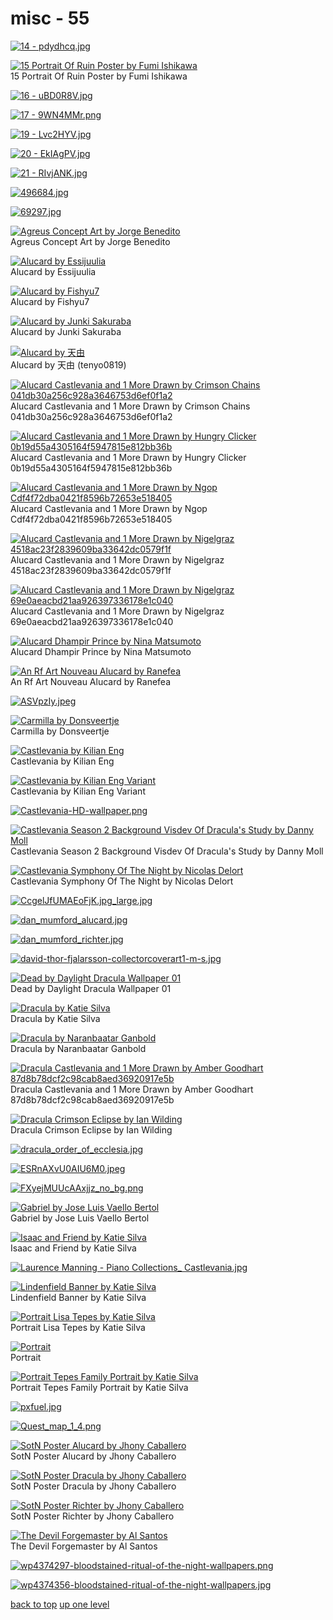 # misc - 55
[![14 - pdydhcq.jpg](https://raw.githubusercontent.com/buckmanc/wallpapers/main/mobile/castlevania/misc/14%20-%20pdydhcq.jpg "14 - pdydhcq.jpg")](https://raw.githubusercontent.com/buckmanc/wallpapers/main/mobile/castlevania/misc/14%20-%20pdydhcq.jpg)

[![15 Portrait Of Ruin Poster by Fumi Ishikawa](https://raw.githubusercontent.com/buckmanc/wallpapers/main/mobile/castlevania/misc/15%20-%20Portrait%20of%20Ruin%20poster%20by%20Fumi%20Ishikawa.jpg "15 Portrait Of Ruin Poster by Fumi Ishikawa")](https://raw.githubusercontent.com/buckmanc/wallpapers/main/mobile/castlevania/misc/15%20-%20Portrait%20of%20Ruin%20poster%20by%20Fumi%20Ishikawa.jpg)\
15 Portrait Of Ruin Poster by Fumi Ishikawa

[![16 - uBD0R8V.jpg](https://raw.githubusercontent.com/buckmanc/wallpapers/main/mobile/castlevania/misc/16%20-%20uBD0R8V.jpg "16 - uBD0R8V.jpg")](https://raw.githubusercontent.com/buckmanc/wallpapers/main/mobile/castlevania/misc/16%20-%20uBD0R8V.jpg)

[![17 - 9WN4MMr.png](https://raw.githubusercontent.com/buckmanc/wallpapers/main/mobile/castlevania/misc/17%20-%209WN4MMr.png "17 - 9WN4MMr.png")](https://raw.githubusercontent.com/buckmanc/wallpapers/main/mobile/castlevania/misc/17%20-%209WN4MMr.png)

[![19 - Lvc2HYV.jpg](https://raw.githubusercontent.com/buckmanc/wallpapers/main/mobile/castlevania/misc/19%20-%20Lvc2HYV.jpg "19 - Lvc2HYV.jpg")](https://raw.githubusercontent.com/buckmanc/wallpapers/main/mobile/castlevania/misc/19%20-%20Lvc2HYV.jpg)

[![20 - EkIAgPV.jpg](https://raw.githubusercontent.com/buckmanc/wallpapers/main/mobile/castlevania/misc/20%20-%20EkIAgPV.jpg "20 - EkIAgPV.jpg")](https://raw.githubusercontent.com/buckmanc/wallpapers/main/mobile/castlevania/misc/20%20-%20EkIAgPV.jpg)

[![21 - RIvjANK.jpg](https://raw.githubusercontent.com/buckmanc/wallpapers/main/mobile/castlevania/misc/21%20-%20RIvjANK.jpg "21 - RIvjANK.jpg")](https://raw.githubusercontent.com/buckmanc/wallpapers/main/mobile/castlevania/misc/21%20-%20RIvjANK.jpg)

[![496684.jpg](https://raw.githubusercontent.com/buckmanc/wallpapers/main/mobile/castlevania/misc/496684.jpg "496684.jpg")](https://raw.githubusercontent.com/buckmanc/wallpapers/main/mobile/castlevania/misc/496684.jpg)

[![69297.jpg](https://raw.githubusercontent.com/buckmanc/wallpapers/main/mobile/castlevania/misc/69297.jpg "69297.jpg")](https://raw.githubusercontent.com/buckmanc/wallpapers/main/mobile/castlevania/misc/69297.jpg)

[![Agreus Concept Art by Jorge Benedito](https://raw.githubusercontent.com/buckmanc/wallpapers/main/mobile/castlevania/misc/Agreus%20Concept%20Art%20by%20jorge-benedito.jpg "Agreus Concept Art by Jorge Benedito")](https://raw.githubusercontent.com/buckmanc/wallpapers/main/mobile/castlevania/misc/Agreus%20Concept%20Art%20by%20jorge-benedito.jpg)\
Agreus Concept Art by Jorge Benedito

[![Alucard by Essijuulia](https://raw.githubusercontent.com/buckmanc/wallpapers/main/mobile/castlevania/misc/Alucard%20by%20essijuulia.jpg "Alucard by Essijuulia")](https://raw.githubusercontent.com/buckmanc/wallpapers/main/mobile/castlevania/misc/Alucard%20by%20essijuulia.jpg)\
Alucard by Essijuulia

[![Alucard by Fishyu7](https://raw.githubusercontent.com/buckmanc/wallpapers/main/mobile/castlevania/misc/alucard%20by%20fishyu7.jpg "Alucard by Fishyu7")](https://raw.githubusercontent.com/buckmanc/wallpapers/main/mobile/castlevania/misc/alucard%20by%20fishyu7.jpg)\
Alucard by Fishyu7

[![Alucard by Junki Sakuraba](https://raw.githubusercontent.com/buckmanc/wallpapers/main/mobile/castlevania/misc/Alucard%20by%20Junki%20Sakuraba.jpeg "Alucard by Junki Sakuraba")](https://raw.githubusercontent.com/buckmanc/wallpapers/main/mobile/castlevania/misc/Alucard%20by%20Junki%20Sakuraba.jpeg)\
Alucard by Junki Sakuraba

[![Alucard by 天由 ](https://raw.githubusercontent.com/buckmanc/wallpapers/main/mobile/castlevania/misc/alucard_by_天由_(tenyo0819).jpg "Alucard by 天由 ")](https://raw.githubusercontent.com/buckmanc/wallpapers/main/mobile/castlevania/misc/alucard_by_天由_(tenyo0819).jpg)\
Alucard by 天由 (tenyo0819)

[![Alucard Castlevania and 1 More Drawn by Crimson Chains 041db30a256c928a3646753d6ef0f1a2](https://raw.githubusercontent.com/buckmanc/wallpapers/main/mobile/castlevania/misc/alucard_castlevania_and_1_more_drawn_by_crimson_chains__041db30a256c928a3646753d6ef0f1a2.jpg "Alucard Castlevania and 1 More Drawn by Crimson Chains 041db30a256c928a3646753d6ef0f1a2")](https://raw.githubusercontent.com/buckmanc/wallpapers/main/mobile/castlevania/misc/alucard_castlevania_and_1_more_drawn_by_crimson_chains__041db30a256c928a3646753d6ef0f1a2.jpg)\
Alucard Castlevania and 1 More Drawn by Crimson Chains 041db30a256c928a3646753d6ef0f1a2

[![Alucard Castlevania and 1 More Drawn by Hungry Clicker 0b19d55a4305164f5947815e812bb36b](https://raw.githubusercontent.com/buckmanc/wallpapers/main/mobile/castlevania/misc/alucard_castlevania_and_1_more_drawn_by_hungry_clicker__0b19d55a4305164f5947815e812bb36b.jpg "Alucard Castlevania and 1 More Drawn by Hungry Clicker 0b19d55a4305164f5947815e812bb36b")](https://raw.githubusercontent.com/buckmanc/wallpapers/main/mobile/castlevania/misc/alucard_castlevania_and_1_more_drawn_by_hungry_clicker__0b19d55a4305164f5947815e812bb36b.jpg)\
Alucard Castlevania and 1 More Drawn by Hungry Clicker 0b19d55a4305164f5947815e812bb36b

[![Alucard Castlevania and 1 More Drawn by Ngop Cdf4f72dba0421f8596b72653e518405](https://raw.githubusercontent.com/buckmanc/wallpapers/main/mobile/castlevania/misc/alucard_castlevania_and_1_more_drawn_by_ngop__cdf4f72dba0421f8596b72653e518405.jpg "Alucard Castlevania and 1 More Drawn by Ngop Cdf4f72dba0421f8596b72653e518405")](https://raw.githubusercontent.com/buckmanc/wallpapers/main/mobile/castlevania/misc/alucard_castlevania_and_1_more_drawn_by_ngop__cdf4f72dba0421f8596b72653e518405.jpg)\
Alucard Castlevania and 1 More Drawn by Ngop Cdf4f72dba0421f8596b72653e518405

[![Alucard Castlevania and 1 More Drawn by Nigelgraz 4518ac23f2839609ba33642dc0579f1f](https://raw.githubusercontent.com/buckmanc/wallpapers/main/mobile/castlevania/misc/alucard_castlevania_and_1_more_drawn_by_nigelgraz__4518ac23f2839609ba33642dc0579f1f.jpg "Alucard Castlevania and 1 More Drawn by Nigelgraz 4518ac23f2839609ba33642dc0579f1f")](https://raw.githubusercontent.com/buckmanc/wallpapers/main/mobile/castlevania/misc/alucard_castlevania_and_1_more_drawn_by_nigelgraz__4518ac23f2839609ba33642dc0579f1f.jpg)\
Alucard Castlevania and 1 More Drawn by Nigelgraz 4518ac23f2839609ba33642dc0579f1f

[![Alucard Castlevania and 1 More Drawn by Nigelgraz 69e0aeacbd21aa926397336178e1c040](https://raw.githubusercontent.com/buckmanc/wallpapers/main/mobile/castlevania/misc/alucard_castlevania_and_1_more_drawn_by_nigelgraz__69e0aeacbd21aa926397336178e1c040.jpg "Alucard Castlevania and 1 More Drawn by Nigelgraz 69e0aeacbd21aa926397336178e1c040")](https://raw.githubusercontent.com/buckmanc/wallpapers/main/mobile/castlevania/misc/alucard_castlevania_and_1_more_drawn_by_nigelgraz__69e0aeacbd21aa926397336178e1c040.jpg)\
Alucard Castlevania and 1 More Drawn by Nigelgraz 69e0aeacbd21aa926397336178e1c040

[![Alucard Dhampir Prince by Nina Matsumoto](https://raw.githubusercontent.com/buckmanc/wallpapers/main/mobile/castlevania/misc/alucard_dhampir_prince_by_nina_matsumoto.png "Alucard Dhampir Prince by Nina Matsumoto")](https://raw.githubusercontent.com/buckmanc/wallpapers/main/mobile/castlevania/misc/alucard_dhampir_prince_by_nina_matsumoto.png)\
Alucard Dhampir Prince by Nina Matsumoto

[![An Rf Art Nouveau Alucard by Ranefea](https://raw.githubusercontent.com/buckmanc/wallpapers/main/mobile/castlevania/misc/an_rf_art_nouveau_alucard_by_ranefea.jpg "An Rf Art Nouveau Alucard by Ranefea")](https://raw.githubusercontent.com/buckmanc/wallpapers/main/mobile/castlevania/misc/an_rf_art_nouveau_alucard_by_ranefea.jpg)\
An Rf Art Nouveau Alucard by Ranefea

[![ASVpzIy.jpeg](https://raw.githubusercontent.com/buckmanc/wallpapers/main/mobile/castlevania/misc/ASVpzIy.jpeg "ASVpzIy.jpeg")](https://raw.githubusercontent.com/buckmanc/wallpapers/main/mobile/castlevania/misc/ASVpzIy.jpeg)

[![Carmilla by Donsveertje](https://raw.githubusercontent.com/buckmanc/wallpapers/main/mobile/castlevania/misc/Carmilla%20by%20Donsveertje.png "Carmilla by Donsveertje")](https://raw.githubusercontent.com/buckmanc/wallpapers/main/mobile/castlevania/misc/Carmilla%20by%20Donsveertje.png)\
Carmilla by Donsveertje

[![Castlevania by Kilian Eng](https://raw.githubusercontent.com/buckmanc/wallpapers/main/mobile/castlevania/misc/castlevania_by_kilian_eng.jpeg "Castlevania by Kilian Eng")](https://raw.githubusercontent.com/buckmanc/wallpapers/main/mobile/castlevania/misc/castlevania_by_kilian_eng.jpeg)\
Castlevania by Kilian Eng

[![Castlevania by Kilian Eng Variant](https://raw.githubusercontent.com/buckmanc/wallpapers/main/mobile/castlevania/misc/castlevania-by-kilian-eng-variant.jpg "Castlevania by Kilian Eng Variant")](https://raw.githubusercontent.com/buckmanc/wallpapers/main/mobile/castlevania/misc/castlevania-by-kilian-eng-variant.jpg)\
Castlevania by Kilian Eng Variant

[![Castlevania-HD-wallpaper.png](https://raw.githubusercontent.com/buckmanc/wallpapers/main/mobile/castlevania/misc/Castlevania-HD-wallpaper.png "Castlevania-HD-wallpaper.png")](https://raw.githubusercontent.com/buckmanc/wallpapers/main/mobile/castlevania/misc/Castlevania-HD-wallpaper.png)

[![Castlevania Season 2 Background Visdev Of Dracula's Study by Danny Moll](https://raw.githubusercontent.com/buckmanc/wallpapers/main/mobile/castlevania/misc/Castlevania_Season_2_Background-_Visdev_of_Dracula's_Study_by_Danny_Moll.jpg "Castlevania Season 2 Background Visdev Of Dracula's Study by Danny Moll")](https://raw.githubusercontent.com/buckmanc/wallpapers/main/mobile/castlevania/misc/Castlevania_Season_2_Background-_Visdev_of_Dracula's_Study_by_Danny_Moll.jpg)\
Castlevania Season 2 Background Visdev Of Dracula's Study by Danny Moll

[![Castlevania Symphony Of The Night by Nicolas Delort](https://raw.githubusercontent.com/buckmanc/wallpapers/main/mobile/castlevania/misc/castlevania_symphony_of_the_night_by_nicolas_delort.jpg "Castlevania Symphony Of The Night by Nicolas Delort")](https://raw.githubusercontent.com/buckmanc/wallpapers/main/mobile/castlevania/misc/castlevania_symphony_of_the_night_by_nicolas_delort.jpg)\
Castlevania Symphony Of The Night by Nicolas Delort

[![CcgelJfUMAEoFjK.jpg_large.jpg](https://raw.githubusercontent.com/buckmanc/wallpapers/main/mobile/castlevania/misc/CcgelJfUMAEoFjK.jpg_large.jpg "CcgelJfUMAEoFjK.jpg_large.jpg")](https://raw.githubusercontent.com/buckmanc/wallpapers/main/mobile/castlevania/misc/CcgelJfUMAEoFjK.jpg_large.jpg)

[![dan_mumford_alucard.jpg](https://raw.githubusercontent.com/buckmanc/wallpapers/main/mobile/castlevania/misc/dan_mumford_alucard.jpg "dan_mumford_alucard.jpg")](https://raw.githubusercontent.com/buckmanc/wallpapers/main/mobile/castlevania/misc/dan_mumford_alucard.jpg)

[![dan_mumford_richter.jpg](https://raw.githubusercontent.com/buckmanc/wallpapers/main/mobile/castlevania/misc/dan_mumford_richter.jpg "dan_mumford_richter.jpg")](https://raw.githubusercontent.com/buckmanc/wallpapers/main/mobile/castlevania/misc/dan_mumford_richter.jpg)

[![david-thor-fjalarsson-collectorcoverart1-m-s.jpg](https://raw.githubusercontent.com/buckmanc/wallpapers/main/mobile/castlevania/misc/david-thor-fjalarsson-collectorcoverart1-m-s.jpg "david-thor-fjalarsson-collectorcoverart1-m-s.jpg")](https://raw.githubusercontent.com/buckmanc/wallpapers/main/mobile/castlevania/misc/david-thor-fjalarsson-collectorcoverart1-m-s.jpg)

[![Dead by Daylight Dracula Wallpaper 01](https://raw.githubusercontent.com/buckmanc/wallpapers/main/mobile/castlevania/misc/Dead_by_Daylight_-_Dracula_Wallpaper_-_01.png "Dead by Daylight Dracula Wallpaper 01")](https://raw.githubusercontent.com/buckmanc/wallpapers/main/mobile/castlevania/misc/Dead_by_Daylight_-_Dracula_Wallpaper_-_01.png)\
Dead by Daylight Dracula Wallpaper 01

[![Dracula by Katie Silva](https://raw.githubusercontent.com/buckmanc/wallpapers/main/mobile/castlevania/misc/Dracula_by_katie_silva.jpg "Dracula by Katie Silva")](https://raw.githubusercontent.com/buckmanc/wallpapers/main/mobile/castlevania/misc/Dracula_by_katie_silva.jpg)\
Dracula by Katie Silva

[![Dracula by Naranbaatar Ganbold](https://raw.githubusercontent.com/buckmanc/wallpapers/main/mobile/castlevania/misc/dracula%20by%20naranbaatar-ganbold.jpg "Dracula by Naranbaatar Ganbold")](https://raw.githubusercontent.com/buckmanc/wallpapers/main/mobile/castlevania/misc/dracula%20by%20naranbaatar-ganbold.jpg)\
Dracula by Naranbaatar Ganbold

[![Dracula Castlevania and 1 More Drawn by Amber Goodhart 87d8b78dcf2c98cab8aed36920917e5b](https://raw.githubusercontent.com/buckmanc/wallpapers/main/mobile/castlevania/misc/dracula_castlevania_and_1_more_drawn_by_amber_goodhart__87d8b78dcf2c98cab8aed36920917e5b.jpg "Dracula Castlevania and 1 More Drawn by Amber Goodhart 87d8b78dcf2c98cab8aed36920917e5b")](https://raw.githubusercontent.com/buckmanc/wallpapers/main/mobile/castlevania/misc/dracula_castlevania_and_1_more_drawn_by_amber_goodhart__87d8b78dcf2c98cab8aed36920917e5b.jpg)\
Dracula Castlevania and 1 More Drawn by Amber Goodhart 87d8b78dcf2c98cab8aed36920917e5b

[![Dracula Crimson Eclipse by Ian Wilding](https://raw.githubusercontent.com/buckmanc/wallpapers/main/mobile/castlevania/misc/dracula_crimson_eclipse_by_ian_wilding.png "Dracula Crimson Eclipse by Ian Wilding")](https://raw.githubusercontent.com/buckmanc/wallpapers/main/mobile/castlevania/misc/dracula_crimson_eclipse_by_ian_wilding.png)\
Dracula Crimson Eclipse by Ian Wilding

[![dracula_order_of_ecclesia.jpg](https://raw.githubusercontent.com/buckmanc/wallpapers/main/mobile/castlevania/misc/dracula_order_of_ecclesia.jpg "dracula_order_of_ecclesia.jpg")](https://raw.githubusercontent.com/buckmanc/wallpapers/main/mobile/castlevania/misc/dracula_order_of_ecclesia.jpg)

[![ESRnAXvU0AIU6M0.jpeg](https://raw.githubusercontent.com/buckmanc/wallpapers/main/mobile/castlevania/misc/ESRnAXvU0AIU6M0.jpeg "ESRnAXvU0AIU6M0.jpeg")](https://raw.githubusercontent.com/buckmanc/wallpapers/main/mobile/castlevania/misc/ESRnAXvU0AIU6M0.jpeg)

[![FXyejMUUcAAxjjz_no_bg.png](https://raw.githubusercontent.com/buckmanc/wallpapers/main/mobile/castlevania/misc/FXyejMUUcAAxjjz_no_bg.png "FXyejMUUcAAxjjz_no_bg.png")](https://raw.githubusercontent.com/buckmanc/wallpapers/main/mobile/castlevania/misc/FXyejMUUcAAxjjz_no_bg.png)

[![Gabriel by Jose Luis Vaello Bertol](https://raw.githubusercontent.com/buckmanc/wallpapers/main/mobile/castlevania/misc/gabriel-by-jose-luis-vaello-bertol.jpg "Gabriel by Jose Luis Vaello Bertol")](https://raw.githubusercontent.com/buckmanc/wallpapers/main/mobile/castlevania/misc/gabriel-by-jose-luis-vaello-bertol.jpg)\
Gabriel by Jose Luis Vaello Bertol

[![Isaac and Friend by Katie Silva](https://raw.githubusercontent.com/buckmanc/wallpapers/main/mobile/castlevania/misc/Isaac%20and%20Friend%20by%20Katie%20Silva.jpg "Isaac and Friend by Katie Silva")](https://raw.githubusercontent.com/buckmanc/wallpapers/main/mobile/castlevania/misc/Isaac%20and%20Friend%20by%20Katie%20Silva.jpg)\
Isaac and Friend by Katie Silva

[![Laurence Manning - Piano Collections_ Castlevania.jpg](https://raw.githubusercontent.com/buckmanc/wallpapers/main/mobile/castlevania/misc/Laurence%20Manning%20-%20Piano%20Collections_%20Castlevania.jpg "Laurence Manning - Piano Collections_ Castlevania.jpg")](https://raw.githubusercontent.com/buckmanc/wallpapers/main/mobile/castlevania/misc/Laurence%20Manning%20-%20Piano%20Collections_%20Castlevania.jpg)

[![Lindenfield Banner by Katie Silva](https://raw.githubusercontent.com/buckmanc/wallpapers/main/mobile/castlevania/misc/Lindenfield%20banner%20by%20Katie%20silva.jpg "Lindenfield Banner by Katie Silva")](https://raw.githubusercontent.com/buckmanc/wallpapers/main/mobile/castlevania/misc/Lindenfield%20banner%20by%20Katie%20silva.jpg)\
Lindenfield Banner by Katie Silva

[![Portrait Lisa Tepes by Katie Silva](https://raw.githubusercontent.com/buckmanc/wallpapers/main/mobile/castlevania/misc/portrait_lisa_tepes_by_katie_silva.jpg "Portrait Lisa Tepes by Katie Silva")](https://raw.githubusercontent.com/buckmanc/wallpapers/main/mobile/castlevania/misc/portrait_lisa_tepes_by_katie_silva.jpg)\
Portrait Lisa Tepes by Katie Silva

[![Portrait](https://raw.githubusercontent.com/buckmanc/wallpapers/main/mobile/castlevania/misc/Portrait.of.Ruin%20by%20Daburoku.jpg "Portrait")](https://raw.githubusercontent.com/buckmanc/wallpapers/main/mobile/castlevania/misc/Portrait.of.Ruin%20by%20Daburoku.jpg)\
Portrait

[![Portrait Tepes Family Portrait by Katie Silva](https://raw.githubusercontent.com/buckmanc/wallpapers/main/mobile/castlevania/misc/portrait_tepes_family_portrait_by_katie_silva.png "Portrait Tepes Family Portrait by Katie Silva")](https://raw.githubusercontent.com/buckmanc/wallpapers/main/mobile/castlevania/misc/portrait_tepes_family_portrait_by_katie_silva.png)\
Portrait Tepes Family Portrait by Katie Silva

[![pxfuel.jpg](https://raw.githubusercontent.com/buckmanc/wallpapers/main/mobile/castlevania/misc/pxfuel.jpg "pxfuel.jpg")](https://raw.githubusercontent.com/buckmanc/wallpapers/main/mobile/castlevania/misc/pxfuel.jpg)

[![Quest_map_1_4.png](https://raw.githubusercontent.com/buckmanc/wallpapers/main/mobile/castlevania/misc/Quest_map_1_4.png "Quest_map_1_4.png")](https://raw.githubusercontent.com/buckmanc/wallpapers/main/mobile/castlevania/misc/Quest_map_1_4.png)

[![SotN Poster Alucard by Jhony Caballero](https://raw.githubusercontent.com/buckmanc/wallpapers/main/mobile/castlevania/misc/SotN%20Poster%20-%20Alucard%20by%20Jhony%20Caballero.jpg "SotN Poster Alucard by Jhony Caballero")](https://raw.githubusercontent.com/buckmanc/wallpapers/main/mobile/castlevania/misc/SotN%20Poster%20-%20Alucard%20by%20Jhony%20Caballero.jpg)\
SotN Poster Alucard by Jhony Caballero

[![SotN Poster Dracula by Jhony Caballero](https://raw.githubusercontent.com/buckmanc/wallpapers/main/mobile/castlevania/misc/SotN%20Poster%20-%20Dracula%20by%20Jhony%20Caballero.jpg "SotN Poster Dracula by Jhony Caballero")](https://raw.githubusercontent.com/buckmanc/wallpapers/main/mobile/castlevania/misc/SotN%20Poster%20-%20Dracula%20by%20Jhony%20Caballero.jpg)\
SotN Poster Dracula by Jhony Caballero

[![SotN Poster Richter by Jhony Caballero](https://raw.githubusercontent.com/buckmanc/wallpapers/main/mobile/castlevania/misc/SotN%20Poster%20-%20Richter%20by%20Jhony%20Caballero.jpg "SotN Poster Richter by Jhony Caballero")](https://raw.githubusercontent.com/buckmanc/wallpapers/main/mobile/castlevania/misc/SotN%20Poster%20-%20Richter%20by%20Jhony%20Caballero.jpg)\
SotN Poster Richter by Jhony Caballero

[![The Devil Forgemaster by Al Santos](https://raw.githubusercontent.com/buckmanc/wallpapers/main/mobile/castlevania/misc/The%20Devil%20Forgemaster%20by%20Al%20Santos.jpg "The Devil Forgemaster by Al Santos")](https://raw.githubusercontent.com/buckmanc/wallpapers/main/mobile/castlevania/misc/The%20Devil%20Forgemaster%20by%20Al%20Santos.jpg)\
The Devil Forgemaster by Al Santos

[![wp4374297-bloodstained-ritual-of-the-night-wallpapers.png](https://raw.githubusercontent.com/buckmanc/wallpapers/main/mobile/castlevania/misc/wp4374297-bloodstained-ritual-of-the-night-wallpapers.png "wp4374297-bloodstained-ritual-of-the-night-wallpapers.png")](https://raw.githubusercontent.com/buckmanc/wallpapers/main/mobile/castlevania/misc/wp4374297-bloodstained-ritual-of-the-night-wallpapers.png)

[![wp4374356-bloodstained-ritual-of-the-night-wallpapers.jpg](https://raw.githubusercontent.com/buckmanc/wallpapers/main/mobile/castlevania/misc/wp4374356-bloodstained-ritual-of-the-night-wallpapers.jpg "wp4374356-bloodstained-ritual-of-the-night-wallpapers.jpg")](https://raw.githubusercontent.com/buckmanc/wallpapers/main/mobile/castlevania/misc/wp4374356-bloodstained-ritual-of-the-night-wallpapers.jpg)



[back to top](#)
[up one level](/mobile/castlevania/README.MD)
